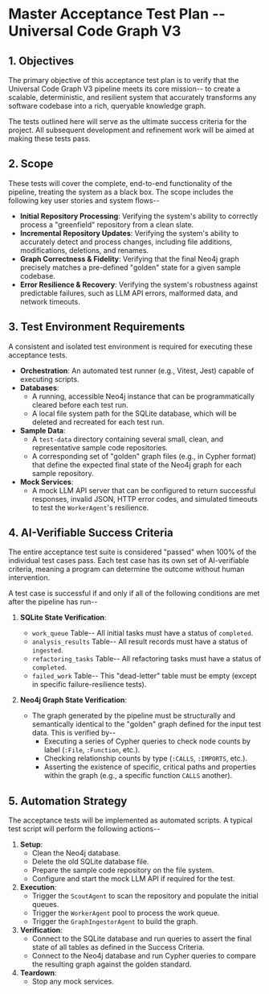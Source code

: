 # Master Acceptance Test Plan -- Universal Code Graph V3

## 1. Objectives

The primary objective of this acceptance test plan is to verify that the Universal Code Graph V3 pipeline meets its core mission-- to create a scalable, deterministic, and resilient system that accurately transforms any software codebase into a rich, queryable knowledge graph.

The tests outlined here will serve as the ultimate success criteria for the project. All subsequent development and refinement work will be aimed at making these tests pass.

## 2. Scope

These tests will cover the complete, end-to-end functionality of the pipeline, treating the system as a black box. The scope includes the following key user stories and system flows--

- **Initial Repository Processing**: Verifying the system's ability to correctly process a "greenfield" repository from a clean slate.
- **Incremental Repository Updates**: Verifying the system's ability to accurately detect and process changes, including file additions, modifications, deletions, and renames.
- **Graph Correctness & Fidelity**: Verifying that the final Neo4j graph precisely matches a pre-defined "golden" state for a given sample codebase.
- **Error Resilience & Recovery**: Verifying the system's robustness against predictable failures, such as LLM API errors, malformed data, and network timeouts.

## 3. Test Environment Requirements

A consistent and isolated test environment is required for executing these acceptance tests.

- **Orchestration**: An automated test runner (e.g., Vitest, Jest) capable of executing scripts.
- **Databases**:
    - A running, accessible Neo4j instance that can be programmatically cleared before each test run.
    - A local file system path for the SQLite database, which will be deleted and recreated for each test run.
- **Sample Data**:
    - A `test-data` directory containing several small, clean, and representative sample code repositories.
    - A corresponding set of "golden" graph files (e.g., in Cypher format) that define the expected final state of the Neo4j graph for each sample repository.
- **Mock Services**:
    - A mock LLM API server that can be configured to return successful responses, invalid JSON, HTTP error codes, and simulated timeouts to test the `WorkerAgent`'s resilience.

## 4. AI-Verifiable Success Criteria

The entire acceptance test suite is considered "passed" when 100% of the individual test cases pass. Each test case has its own set of AI-verifiable criteria, meaning a program can determine the outcome without human intervention.

A test case is successful if and only if all of the following conditions are met after the pipeline has run--

1.  **SQLite State Verification**:
    - `work_queue` Table-- All initial tasks must have a status of `completed`.
    - `analysis_results` Table-- All result records must have a status of `ingested`.
    - `refactoring_tasks` Table-- All refactoring tasks must have a status of `completed`.
    - `failed_work` Table-- This "dead-letter" table must be empty (except in specific failure-resilience tests).

2.  **Neo4j Graph State Verification**:
    - The graph generated by the pipeline must be structurally and semantically identical to the "golden" graph defined for the input test data. This is verified by--
        - Executing a series of Cypher queries to check node counts by label (`:File`, `:Function`, etc.).
        - Checking relationship counts by type (`:CALLS`, `:IMPORTS`, etc.).
        - Asserting the existence of specific, critical paths and properties within the graph (e.g., a specific function `CALLS` another).

## 5. Automation Strategy

The acceptance tests will be implemented as automated scripts. A typical test script will perform the following actions--

1.  **Setup**:
    - Clean the Neo4j database.
    - Delete the old SQLite database file.
    - Prepare the sample code repository on the file system.
    - Configure and start the mock LLM API if required for the test.
2.  **Execution**:
    - Trigger the `ScoutAgent` to scan the repository and populate the initial queues.
    - Trigger the `WorkerAgent` pool to process the work queue.
    - Trigger the `GraphIngestorAgent` to build the graph.
3.  **Verification**:
    - Connect to the SQLite database and run queries to assert the final state of all tables as defined in the Success Criteria.
    - Connect to the Neo4j database and run Cypher queries to compare the resulting graph against the golden standard.
4.  **Teardown**:
    - Stop any mock services.